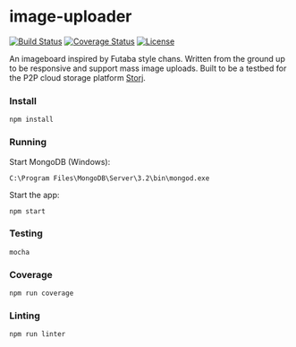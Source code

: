 # image-uploader
[![Build Status](https://travis-ci.org/super3/image-uploader.svg?branch=master)](https://travis-ci.org/super3/image-uploader)
[![Coverage Status](https://coveralls.io/repos/github/super3/image-uploader/badge.svg?branch=master)](https://coveralls.io/github/super3/image-uploader?branch=master)
[![License](https://img.shields.io/badge/license-AGPLv3-blue.svg?label=license)](https://github.com/Storj/super3/image-uploader/blob/master/LICENSE)

An imageboard inspired by Futaba style chans. Written from the ground up to be responsive and support mass image uploads. Built to be a testbed for the P2P cloud storage platform [Storj](https://storj.io).

### Install
```
npm install
```

### Running
Start MongoDB (Windows):
```
C:\Program Files\MongoDB\Server\3.2\bin\mongod.exe
```

Start the app:
```
npm start
```

### Testing
```
mocha
```

### Coverage
```
npm run coverage
```

### Linting
```
npm run linter
```
